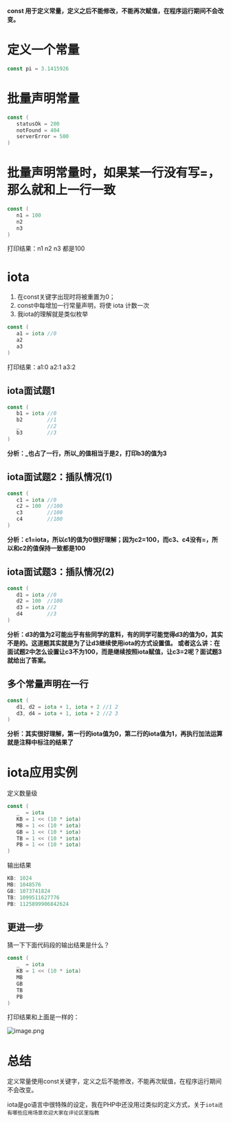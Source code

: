 **const 用于定义常量，定义之后不能修改，不能再次赋值，在程序运行期间不会改变。**

# 定义一个常量

```go
const pi = 3.1415926
```

# 批量声明常量

```go
const (
   statusOk = 200
   notFound = 404
   serverError = 500
)
```

# 批量声明常量时，如果某一行没有写=，那么就和上一行一致

```go
const (
   n1 = 100
   n2
   n3
)
```

打印结果：n1 n2 n3 都是100

# iota

1. 在const关键字出现时将被重置为0；
2. const中每增加一行常量声明，将使 iota 计数一次
3. 我iota的理解就是类似枚举

```go
const (
   a1 = iota //0
   a2
   a3
)
```

打印结果：a1:0 a2:1 a3:2

## iota面试题1

```go
const (
   b1 = iota //0
   b2        //1
   _         //2
   b3        //3
)
```

**分析：_也占了一行，所以_的值相当于是2，打印b3的值为3**

## iota面试题2：插队情况(1)

```go
const (
   c1 = iota //0
   c2 = 100  //100
   c3        //100
   c4        //100
)
```

**分析：c1=iota，所以c1的值为0很好理解；因为c2=100，而c3、c4没有=，所以和c2的值保持一致都是100**

## iota面试题3：插队情况(2)

```go
const (
   d1 = iota //0
   d2 = 100  //100
   d3 = iota //2
   d4        //3
)
```

**分析：d3的值为2可能出乎有些同学的意料，有的同学可能觉得d3的值为0，其实不是的。这道题其实就是为了让d3继续使用iota的方式设置值。 或者这么讲：在面试题2中怎么设置让c3不为100，而是继续按照iota赋值，让c3=2呢？面试题3就给出了答案。**

## 多个常量声明在一行

```go
const (
   d1, d2 = iota + 1, iota + 2 //1 2
   d3, d4 = iota + 1, iota + 2 //2 3
)
```

**分析：其实很好理解，第一行的iota值为0，第二行的iota值为1，再执行加法运算就是注释中标注的结果了**

# iota应用实例

定义数量级

```go
const (
   _  = iota
   KB = 1 << (10 * iota)
   MB = 1 << (10 * iota)
   GB = 1 << (10 * iota)
   TB = 1 << (10 * iota)
   PB = 1 << (10 * iota)
)
```

输出结果

```go
KB: 1024
MB: 1048576
GB: 1073741824
TB: 1099511627776
PB: 1125899906842624
```

## 更进一步

猜一下下面代码段的输出结果是什么？

```go
const (
   _  = iota
   KB = 1 << (10 * iota)
   MB
   GB
   TB
   PB
)
```

打印结果和上面是一样的：

![image.png](https://lips-wangzhongyang.oss-cn-beijing.aliyuncs.com/image/08f340a4fef847949e36c1c2997fae35tplv-k3u1fbpfcp-zoom-in-crop-mark1512000.webp)

# 总结

定义常量使用const关键字，定义之后不能修改，不能再次赋值，在程序运行期间不会改变。

iota是go语言中很特殊的设定，我在PHP中还没用过类似的定义方式，关于`iota还有哪些应用场景欢迎大家在评论区里指教`